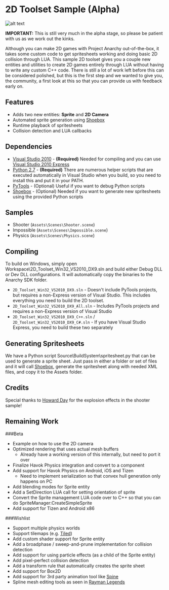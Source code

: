 2D Toolset Sample (Alpha)
=========================

![alt text](http://www.projectanarchy.com/sites/default/files/Project%20Anarchy%20Logo.png "Project Anarchy")

**IMPORTANT:** This is still very much in the alpha stage, so please be patient with us as we work out the kinks.

Although you can make 2D games with Project Anarchy out-of-the-box, it takes some custom code to get spritesheets working and doing basic
2D collision through LUA. This sample 2D toolset gives you a couple new entities and utilities to create 2D games entirely through LUA without
having to write any custom C++ code. There is still a lot of work left before this can be considered polished, but this is the first step
and we wanted to give you, the community, a first look at this so that you can provide us with feedback early on.

Features
--------

- Adds two new entities: **Sprite** and **2D Camera**
- Automated sprite generation using [Shoebox][1]
- Runtime playback of spritesheets
- Collision detection and LUA callbacks

Dependencies
------------

* [Visual Studio 2010][6] - **(Required)** Needed for compiling and you can use [Visual Studio 2010 Express][5]
* [Python 2.7][4] - **(Required)** There are numerous helper scripts that are executed automatically in Visual Studio when you build, so you need to install this and put it in your PATH.
* [PyTools][3] - (Optional) Useful if you want to debug Python scripts
* [Shoebox][1] - (Optional) Needed if you want to generate new spritesheets using the provided Python scripts

Samples
-------

* Shooter (`Assets\Scenes\Shooter.scene`)
* Impossible (`Assets\Scenes\Impossible.scene`)
* Physics (`Assets\Scenes\Physics.scene`) 

Compiling
---------

To build on Windows, simply open Workspace\2D_Toolset_Win32_VS2010_DX9.sln and build either Debug DLL or Dev DLL
configurations. It will automatically copy the binaries to the Anarchy SDK folder.

* `2D_Toolset_Win32_VS2010_DX9.sln` - Doesn't include PyTools projects, but requires a non-Express version of Visual Studio. This includes everything you need to build the 2D toolset.
* `2D_Toolset_Win32_VS2010_DX9_All.sln` - Includes PyTools projects and requires a non-Express version of Visual Studio
* `2D_Toolset_Win32_VS2010_DX9_C++.sln` / `2D_Toolset_Win32_VS2010_DX9_C#.sln` - If you have Visual Studio Express, you need to build these two separately

Generating Spritesheets
-----------------------

We have a Python script Source\BuildSystem\spritesheet.py that can be used to generate a sprite sheet. Just pass in either a folder or set of files and it
will call [Shoebox][1], generate the spritesheet along with needed XML files, and copy it to the Assets folder.

Credits
-------

Special thanks to [Howard Day][8] for the explosion effects in the shooter sample!

Remaining Work
--------------

###Beta

- Example on how to use the 2D camera
- Optimized rendering that uses actual mesh buffers
  - Already have a working version of this internally, but need to port it over
- Finalize Havok Physics integration and convert to a component
- Add support for Havok Physics on Android, iOS and Tizen
  - Need to implement serialization so that convex hull generation only happens on PC
- Add blending modes for Sprite entity
- Add a SetDirection LUA call for setting orientation of sprite
- Convert the Sprite management LUA code over to C++ so that you can do SpriteManager:CreateSimpleSprite
- Add support for Tizen and Android x86

###Wishlist

- Support multiple physics worlds
- Support tilemaps (e.g. [Tiled][10])
- Add custom shader support for Sprite entity
- Add a broadphase / sweep-and-prune implementation for collision detection
- Add support for using particle effects (as a child of the Sprite entity)
- Add pixel-perfect collision detection
- Add a transform rule that automatically creates the sprite sheet
- Add support for Box2D
- Add support for 3rd party animation tool like [Spine][9]
- Spline mesh editing tools as seen in [Rayman Legends][11]

[1]: http://renderhjs.net/shoebox/
[2]: http://www.polycount.com/forum/showthread.php?t=91554&highlight=shoebox
[3]: http://pytools.codeplex.com/
[4]: http://www.python.org/download/releases/2.7.6/
[5]: http://www.visualstudio.com/en-us/downloads#d-2010-express
[6]: http://www.visualstudio.com/
[7]: http://flukedude.com/theimpossiblegame/
[8]: http://www.hedfiles.net/
[9]: http://esotericsoftware.com/
[10]: http://www.mapeditor.org/
[11]: https://www.youtube.com/watch?v=y-chi097uV4